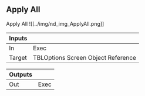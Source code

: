 ## Apply All
Apply All
![[../img/nd_img_ApplyAll.png]]

|Inputs||
|--|--|
| In | Exec |
| Target | TBLOptions Screen Object Reference |

|Outputs||
|--|--|
| Out | Exec |
